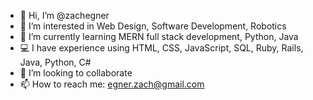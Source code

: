 - 👋 Hi, I’m @zachegner
- 👀 I’m interested in Web Design, Software Development, Robotics
- 🌱 I’m currently learning MERN full stack development, Python, Java
- 💻 I have experience using HTML, CSS, JavaScript, SQL, Ruby, Rails, Java, Python, C#
- 💞️ I’m looking to collaborate
- 📫 How to reach me: egner.zach@gmail.com
